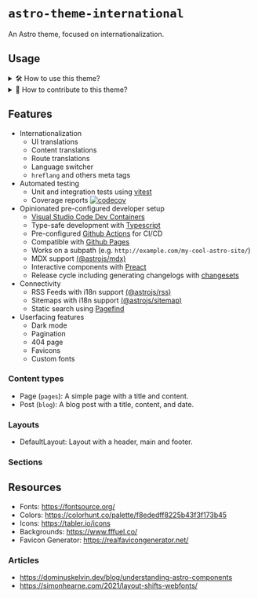 # `astro-theme-international`

An Astro theme, focused on internationalization.

## Usage

<details>
<summary>🛠️ How to use this theme?</summary>

1. Use this repository as a template.
1. Enable Github Pages in the repository settings: <br> ![Enable Github Pages](./res/enable-github-pages.png)
1. Open the repository with Visual Studio Code.
1. Make sure you have Docker and the Dev Containers extension installed.
1. Open the repository in a Dev Container.
1. Start making your changes.

</details>

<details>
<summary>🎁 How to contribute to this theme?</summary>

1. Fork the project.
1. Add your changes.
1. Open a pull request.

</details>

## Features

- Internationalization
  - UI translations
  - Content translations
  - Route translations
  - Language switcher
  - `hreflang` and others meta tags
- Automated testing
  - Unit and integration tests using [vitest](https://vitest.dev/)
  - Coverage reports [![codecov](https://codecov.io/github/openscript/astro-theme-international/graph/badge.svg?token=JDCTMFS7NW)](https://codecov.io/github/openscript/astro-theme-international)
- Opinionated pre-configured developer setup
  - [Visual Studio Code Dev Containers](https://code.visualstudio.com/docs/remote/containers)
  - Type-safe development with [Typescript](https://www.typescriptlang.org/)
  - Pre-configured [Github Actions](https://github.com/features/actions) for CI/CD
  - Compatible with [Github Pages](https://pages.github.com/)
  - Works on a subpath (e.g. `http://example.com/my-cool-astro-site/`)
  - MDX support [(@astrojs/mdx)](https://docs.astro.build/en/guides/mdx/)
  - Interactive components with [Preact](https://preactjs.com/)
  - Release cycle including generating changelogs with [changesets](https://github.com/changesets/changesets)
- Connectivity
  - RSS Feeds with i18n support [(@astrojs/rss)](https://docs.astro.build/en/guides/rss/)
  - Sitemaps with i18n support [(@astrojs/sitemap)](https://docs.astro.build/en/guides/integrations-guide/sitemap/)
  - Static search using [Pagefind](https://pagefind.app/)
- Userfacing features
  - Dark mode
  - Pagination
  - 404 page
  - Favicons
  - Custom fonts

### Content types

- Page (`pages`): A simple page with a title and content.
- Post (`blog`): A blog post with a title, content, and date.

### Layouts

- DefaultLayout: Layout with a header, main and footer.

### Sections


## Resources

- Fonts: https://fontsource.org/
- Colors: https://colorhunt.co/palette/f8ededff8225b43f3f173b45
- Icons: https://tabler.io/icons
- Backgrounds: https://www.fffuel.co/
- Favicon Generator: https://realfavicongenerator.net/

### Articles

- https://dominuskelvin.dev/blog/understanding-astro-components
- https://simonhearne.com/2021/layout-shifts-webfonts/
